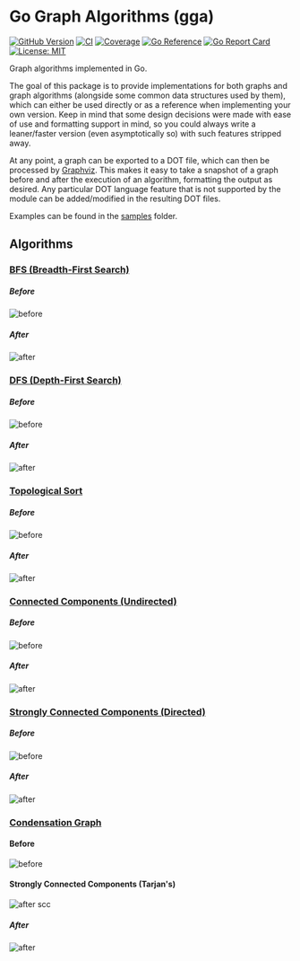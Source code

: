 # Go Graph Algorithms (gga)

[![GitHub Version](https://badge.fury.io/gh/vc-souza%2Fgga.svg)](https://badge.fury.io/gh/vc-souza%2Fgga)
[![CI](https://github.com/vc-souza/gga/actions/workflows/ci.yml/badge.svg?branch=main)](https://github.com/vc-souza/gga/actions/workflows/ci.yml)
[![Coverage](https://coveralls.io/repos/github/vc-souza/gga/badge.svg?branch=main)](https://coveralls.io/github/vc-souza/gga?branch=main)
[![Go Reference](https://pkg.go.dev/badge/github.com/vc-souza/gga.svg)](https://pkg.go.dev/github.com/vc-souza/gga)
[![Go Report Card](https://goreportcard.com/badge/github.com/vc-souza/gga)](https://goreportcard.com/report/github.com/vc-souza/gga)
[![License: MIT](https://img.shields.io/badge/License-MIT-yellow.svg)](https://opensource.org/licenses/MIT)

Graph algorithms implemented in Go.

The goal of this package is to provide implementations for both graphs and graph algorithms (alongside some common data structures used by them), which can either be used directly or as a reference when implementing your own version. Keep in mind that some design decisions were made with ease of use and formatting support in mind, so you could always write a leaner/faster version (even asymptotically so) with such features stripped away.

At any point, a graph can be exported to a DOT file, which can then be processed by [Graphviz](https://graphviz.org/). This makes it easy to take a snapshot of a graph before and after the execution of an algorithm, formatting the output as desired. Any particular DOT language feature that is not supported by the module can be added/modified in the resulting DOT files.

Examples can be found in the [samples](/internal/samples) folder.

## Algorithms

### [BFS (Breadth-First Search)](/algo/bfs.go)

##### Before
![before](/res/img/bfs/before.svg)

##### After
![after](/res/img/bfs/after.svg)

### [DFS (Depth-First Search)](/algo/dfs.go)

##### Before
![before](/res/img/dfs/before.svg)

##### After
![after](/res/img/dfs/after.svg)

### [Topological Sort](/algo/tsort.go)

##### Before
![before](/res/img/tsort/before.svg)

##### After
![after](/res/img/tsort/after.svg)

### [Connected Components (Undirected)](/algo/cc.go)

##### Before
![before](/res/img/cc/before.svg)

##### After
![after](/res/img/cc/after.svg)

### [Strongly Connected Components (Directed)](/algo/scc.go)

##### Before
![before](/res/img/scc/before.svg)

##### After
![after](/res/img/scc/after.svg)

### [Condensation Graph](/algo/gscc.go)

#### Before
![before](/res/img/gscc/before.svg)

#### Strongly Connected Components (Tarjan's)
![after scc](/res/img/gscc/after-scc.svg)

##### After
![after](/res/img/gscc/after.svg)